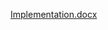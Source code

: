 [Implementation.docx](https://github.com/chaitanya1221/M1_Application_Matrix-calculator/files/8034180/Implementation.docx)

